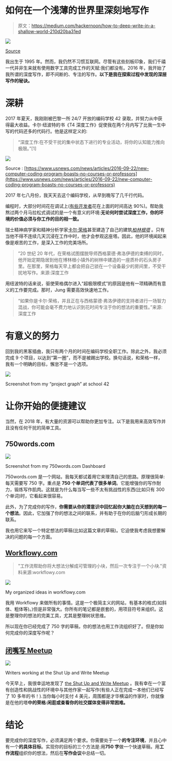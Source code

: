 # 如何在一个浅薄的世界里深刻地写作

> 原文：<https://medium.com/hackernoon/how-to-deep-write-in-a-shallow-world-210d20ba31ed>

![](img/7d561796003f516b0d91905682818d76.png)

[Source](http://wallpaperswide.com/writer-wallpapers.html)

我出生于 1995 年。然而，我仍然不习惯互联网。尽管有这些刻板印象，我们千禧一代并非生来就有使用数字工具完成工作的天赋:我们都没有。2016 年，我开始了我所谓的深度写作，即不间断的、专注的写作。**以下是我在探索过程中发现的深层写作的秘诀。**

# 深耕

2017 年夏天，我刚刚被巴黎一所 24/7 开放的编码学校 42 录取，并努力从中获得最大收益。卡尔·纽波特的书《T4 深度工作》促使我在两个月内写了比我一生中写的代码还多的代码行。他是这样定义的:

> “深度工作:在不受干扰的集中状态下进行的专业活动，将你的认知能力推向极限。”[1]

![](img/5d14393c1c3e98b5d4dae58d1e8b5bfc.png)

Source : [https://www.usnews.com/news/articles/2016-09-22/new-computer-coding-program-boasts-no-courses-or-professors](https://www.usnews.com/news/articles/2016-09-22/new-computer-coding-program-boasts-no-courses-or-professors)

2017 年七八月份，我天天去这个编码学校，从早到晚写了几千行代码。

编程时，大部分时间花在调试上([有些开发者](https://stackoverflow.com/a/2326113)花在上面的时间高达 90%)。帮助我熬过两个月马拉松式调试的是一个有意义的环境:**无论何时尝试深度工作，你的环境的价值必须与你工作的目的相一致。**

瑞士精神病学家和精神分析学家[卡尔·荣格](https://en.wikipedia.org/wiki/Carl_Jung)甚至建造了自己的建筑[*柏林根塔*](https://en.wikipedia.org/wiki/Bollingen_Tower) 。只有当他不得不连续几天沉浸在工作中时，他才会参观这座塔。因此，他的环境闻起来像是艰苦的工作，是深入工作的完美场所。

> ”20 世纪 20 年代，在荣格试图摆脱导师西格蒙德·弗洛伊德的束缚的同时，他开始定期隐居到他在博林根小镇外的树林中建造的一座质朴的石头房子里。在那里，荣格每天早上都会把自己锁在一个设备最少的房间里，不受干扰地写作。来源:深度工作

用纽波特的话来说，驱使荣格偶尔进入“超极限模式”的原因是他有一项精确而有意义的工作要完成。那时，Jung 需要高效快速地工作。

> “如果你是卡尔·荣格，并且正在与西格蒙德·弗洛伊德的支持者进行一场智力混战，你可能会毫不费力地认识到花时间专注于你的想法的重要性。”来源:深度工作

# 有意义的努力

回到我的黑客插曲，我只有两个月的时间在编码学校全职工作。除此之外，我必须完成 9 个项目，以达到“第一圈”，而不是被踢出学校。换句话说，和荣格一样，我有一个明确的目标，懈怠不是一个选项。

![](img/92610945fc1aa6c5f3d51182c05c514b.png)

Screenshot from my “project graph” at school 42

# 让你开始的便捷建议

当然，在 2018 年，有大量的资源可以帮助你更加专注。以下是我用来高效写作并且没有任何干扰的简单工具。

## 750words.com

![](img/64b8382267a3ed292efb8009ae692584.png)

Screenshot from my 750words.com Dashboard

750words.com 是一个网站，我每天都试着用它来理清自己的思路。原理很简单:每天需要写 750 字。重点是 **750 个单词代表了很多单词**。它能增强你的写作耐力，锻炼写作肌肉。这就是为什么每当写一些不太有挑战性的东西(比如只有 300 个单词)时，它看起来很容易。

此外，为了完成你的写作，**你需要从你的潜意识中回忆起你大脑在白天想到的每一个想法**。因此，它加强了你的想法之间的联系，并有助于在你的后脑勺形成长期的联系。

我也用它来写一个特定想法的草稿(比如这篇文章的草稿)。它迫使我考虑我想要解决的问题的每一个方面。

## [Workflowy.com](https://workflowy.com/)

> "工作流帮助你将大想法分解成可管理的小块，然后一次专注于一个小块."资料来源:workflowy.com

![](img/506e2542cdedebed245c9c863921606a.png)

My organized ideas in workflowy.com

我用 Workflowy 来做所有的事情。这是一个极简主义的网站，有基本的格式(如斜体、粗体等)。)但是非常强大。你所有的笔记都是嵌套的，用项目符号来组织。这是整理你的想法的完美工具，尤其是整理树状思维。

所以现在你已经完成了 750 字的草稿，你的想法也用工作流组织好了。但是你如何完成你的深度写作呢？

## [闭嘴写 Meetup](https://www.meetup.com/Shut-Up-and-Write-Paris)

![](img/aaf61d9903623a042cdd0e38f5ba7931.png)

Writers working at the Shut Up and Write Meetup

今天早上，我很幸运地发现了 [the Shut Up and Write Meetup](https://www.meetup.com/Shut-Up-and-Write-Paris/) 。我有幸在一个富有创造性和挑战性的环境中与其他作家一起写作(有些人正在完成一本他们已经写了 10 多年的书！).当你每小时支付 4 美元，周围都是才华横溢的作家时，你就像是在他的塔**中的荣格:闲逛或查看你的社交媒体变得非常困难。**

# 结论

要完成你的深度写作，必须满足两个要求。你需要处于一个**的专注环境**，并且心中有一个**的具体目标**。实现你的目标的三个方法是:用**750 字**做一个快速草稿，用**工作流程**组织你的想法，然后在**写作会议**中总结一切。
